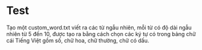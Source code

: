 # Test
Tạo một custom_word.txt viết ra các từ ngẫu nhiên, mỗi từ có độ dài ngẫu nhiên từ 5 đến 10, được tạo ra bằng cách chọn các ký tự có trong bảng chữ cái Tiếng Việt gồm số, chữ hoa, chữ thường, chữ có dấu.
